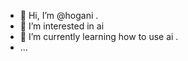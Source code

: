 - 👋 Hi, I’m @hogani .
- 👀 I’m interested in ai 
- 🌱 I’m currently learning how to use ai .
- ...
  

<!---
hogani/hogani is a ✨ special ✨ repository because its `README.md` (this file) appears on your GitHub profile.
You can click the Preview link to take a look at your changes.
--->
